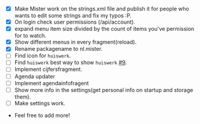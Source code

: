 - [x] Make Mister work on the strings.xml file and publish it for people who wants to edit some strings and fix my typos :P.
- [x] On login check user permissions (/api/account).
- [x] expand menu item size divided by the count of items you've permission for to watch.
- [x] Show different menus in every fragment(reload).
- [x] Rename packagename to nl.mister.
- [ ] Find icon for `huiswerk`.
- [ ] Find `huiswerk` best way to show `huiswerk` [#9](https://github.com/KeizerDev/Mister/issues/9). 
- [ ] Implement cijfersfragment.
- [ ] Agenda updater
- [ ] Implement agendainfofragent
- [ ] Show more info in the settings(get personal info on startup and storage them).
- [ ] Make settings work.
- Feel free to add more!

